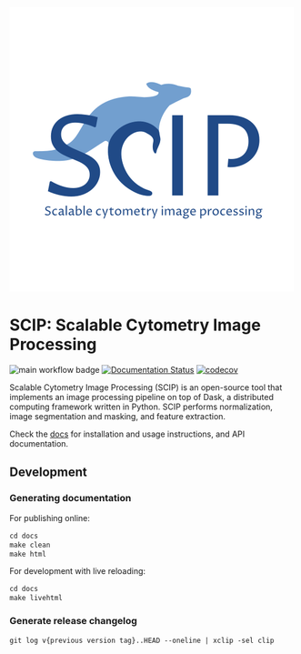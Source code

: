 ![SCIP logo](docs/source/logo.png)

# SCIP: Scalable Cytometry Image Processing

![main workflow badge](https://github.com/ScalableImagingPipeline/dask-pipeline/actions/workflows/main.yml/badge.svg) [![Documentation Status](https://readthedocs.org/projects/scalable-cytometry-image-processing/badge/?version=latest)](https://scalable-cytometry-image-processing.readthedocs.io/en/latest/?badge=latest) [![codecov](https://codecov.io/gh/ScalableCytometryImageProcessing/SCIP/branch/main/graph/badge.svg?token=6RYKJ8CLU0)](https://codecov.io/gh/ScalableCytometryImageProcessing/SCIP)

Scalable Cytometry Image Processing (SCIP) is an open-source tool that implements
an image processing pipeline on top of Dask, a distributed computing framework written in Python.
SCIP performs normalization, image segmentation and masking, and feature extraction.

Check the [docs](https://scalable-cytometry-image-processing.readthedocs.io/en/latest/) for
installation and usage instructions, and API documentation.

## Development

### Generating documentation

For publishing online:
```
cd docs
make clean
make html
```

For development with live reloading:
```
cd docs
make livehtml
```

### Generate release changelog
```
git log v{previous version tag}..HEAD --oneline | xclip -sel clip
```

